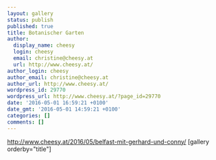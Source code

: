 ```yaml
---
layout: gallery
status: publish
published: true
title: Botanischer Garten
author:
  display_name: cheesy
  login: cheesy
  email: christine@cheesy.at
  url: http://www.cheesy.at/
author_login: cheesy
author_email: christine@cheesy.at
author_url: http://www.cheesy.at/
wordpress_id: 29770
wordpress_url: http://www.cheesy.at/?page_id=29770
date: '2016-05-01 16:59:21 +0100'
date_gmt: '2016-05-01 14:59:21 +0100'
categories: []
comments: []
---
```

http://www.cheesy.at/2016/05/belfast-mit-gerhard-und-conny/
[gallery orderby="title"]
